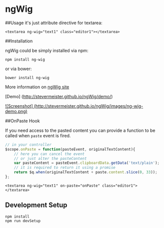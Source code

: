 ngWig
=====

##Usage
it's just attribute directive for textarea:

    <textarea ng-wig="text1" class="editor1"></textarea>

##Installation

ngWig could be simply installed via npm:

    npm install ng-wig

or via bower:

    bower install ng-wig

More information on [ngWig site](http://stevermeister.github.io/ngWig/)

[Demo] (http://stevermeister.github.io/ngWig/demo/)  

[![Screenshot] (http://stevermeister.github.io/ngWig/images/ng-wig-demo.png)](http://stevermeister.github.io/ngWig/demo/)

##OnPaste Hook

If you need access to the pasted content you can provide a function to be called when `paste` event is fired.

```js
// in your controller
$scope.onPaste = function(pasteEvent, originalTextContent){
    // here you can cancel the event
    // or just alter the pasteContent
    var pasteContent = pasteEvent.clipboardData.getData('text/plain');
    // it is required to return it using a promise
    return $q.when(originalTextContent + paste.content.slice(0, 33));
};
```
    <textarea ng-wig="text1" on-paste="onPaste" class="editor1"></textarea>

## Development Setup

    npm install
    npm run devSetup
